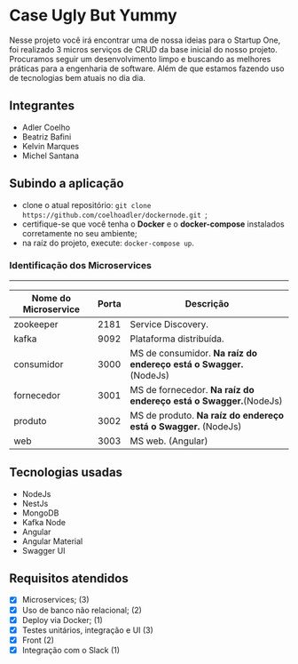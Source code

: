 # Case Ugly But Yummy

Nesse projeto você irá encontrar uma de nossa ideias para o Startup One, foi realizado 3 micros serviços de CRUD da base inicial do nosso projeto. Procuramos seguir um desenvolvimento limpo e buscando as melhores práticas para a engenharia de software. Além de que estamos fazendo uso de tecnologias bem atuais no dia dia.

## Integrantes
- Adler Coelho
- Beatriz Bafini
- Kelvin Marques
- Michel Santana

## Subindo a aplicação
   - clone o atual repositório: `git clone https://github.com/coelhoadler/dockernode.git `;
   - certifique-se que você tenha o __Docker__ e o __docker-compose__ instalados corretamente no seu ambiente;
   - na raíz do projeto, execute: `docker-compose up`.
   
### Identificação dos Microservices
---

  | Nome do Microservice    | Porta        | Descrição        |
  |-------------------------|--------------|------------------|
  | zookeeper               | 2181         | Service Discovery.                          |
  | kafka                   | 9092         | Plataforma distribuída.                     |
  | consumidor              | 3000         | MS de consumidor. __Na raíz do endereço está o Swagger.__ (NodeJs)                 |
  | fornecedor              | 3001         | MS de fornecedor. __Na raíz do endereço está o Swagger.__(NodeJs)                  |
  | produto                 | 3002         | MS de produto. __Na raíz do endereço está o Swagger.__ (NodeJs)                     |
  | web                     | 3003         | MS web. (Angular)                           |
 
## Tecnologias usadas
- NodeJs
- NestJs
- MongoDB
- Kafka Node
- Angular
- Angular Material
- Swagger UI

## Requisitos atendidos
- [x] Microservices; (3)
- [x] Uso de banco não relacional; (2)
- [x] Deploy via Docker; (1)
- [x] Testes unitários, integração e UI (3)
- [x] Front (2)
- [x] Integração com o Slack (1)
